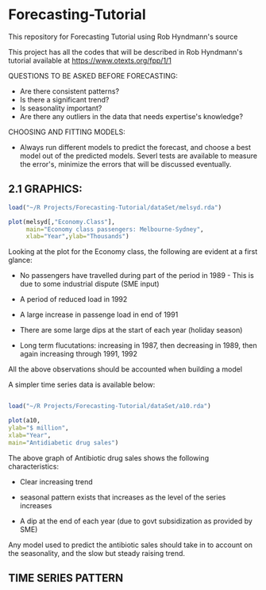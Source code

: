 # Forecasting-Tutorial
This repository for Forecasting Tutorial using Rob Hyndmann's source

This project has all the codes that will be described in Rob Hyndmann's tutorial available at https://www.otexts.org/fpp/1/1

QUESTIONS TO BE ASKED BEFORE FORECASTING:

- Are there consistent patterns?
- Is there a significant trend?
- Is seasonality important?
- Are there any outliers in the data that needs expertise's knowledge?

CHOOSING AND FITTING MODELS:

- Always run different models to predict the forecast, and choose a best model out of the predicted models. Severl tests are available to measure the error's, minimize the errors that will be discussed eventually.

## 2.1 GRAPHICS:

```R
load("~/R Projects/Forecasting-Tutorial/dataSet/melsyd.rda")

plot(melsyd[,"Economy.Class"], 
     main="Economy class passengers: Melbourne-Sydney",
     xlab="Year",ylab="Thousands")

```

Looking at the plot for the Economy class, the following are evident at a first glance:

- No passengers have travelled during part of the period in 1989 - This is due to some industrial dispute (SME input)

- A period of reduced load in 1992

- A large increase in passenge load in end of 1991

- There are some large dips at the start of each year (holiday season)

- Long term flucutations: increasing in 1987, then decreasing in 1989, then again increasing through 1991, 1992

All the above observations should be accounted when building a model

A simpler time series data is available below:

```R

load("~/R Projects/Forecasting-Tutorial/dataSet/a10.rda")

plot(a10,
ylab="$ million",
xlab="Year", 
main="Antidiabetic drug sales")

```

The above graph of Antibiotic drug sales shows the following characteristics:

- Clear increasing trend

- seasonal pattern exists that increases as the level of the series increases

- A dip at the end of each year (due to govt subsidization as provided by SME)

Any model used to predict the antibiotic sales should take in to account on the seasonality, and the slow but steady raising trend.

## TIME SERIES PATTERN






     
